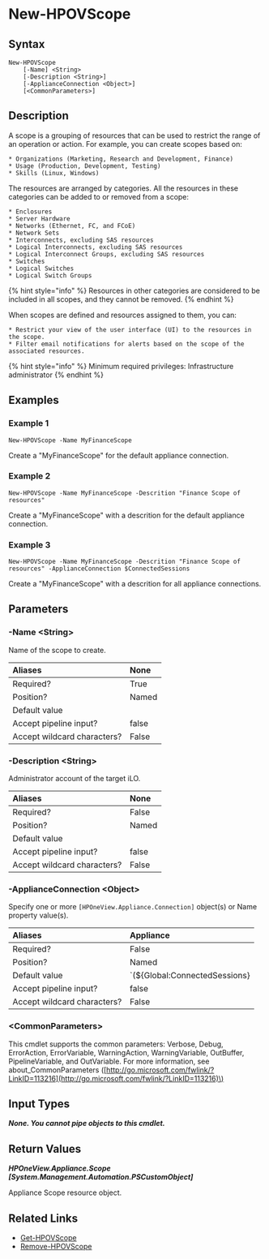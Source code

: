 ﻿---
description: Create new Scope.
---

# New-HPOVScope

## Syntax

```text
New-HPOVScope
    [-Name] <String>
    [-Description <String>]
    [-ApplianceConnection <Object>]
    [<CommonParameters>]
```

## Description

A scope is a grouping of resources that can be used to restrict the range of an operation or action. For example, you can create scopes based on:

    * Organizations (Marketing, Research and Development, Finance)
    * Usage (Production, Development, Testing)
    * Skills (Linux, Windows)

The resources are arranged by categories. All the resources in these categories can be added to or removed from a scope:

    * Enclosures
    * Server Hardware
    * Networks (Ethernet, FC, and FCoE)
    * Network Sets
    * Interconnects, excluding SAS resources
    * Logical Interconnects, excluding SAS resources
    * Logical Interconnect Groups, excluding SAS resources
    * Switches
    * Logical Switches
    * Logical Switch Groups

{% hint style="info" %}
Resources in other categories are considered to be included in all scopes, and they cannot be removed.
{% endhint %}


When scopes are defined and resources assigned to them, you can:

    * Restrict your view of the user interface (UI) to the resources in the scope.
    * Filter email notifications for alerts based on the scope of the associated resources.

{% hint style="info" %}
Minimum required privileges: Infrastructure administrator
{% endhint %}

## Examples

###  Example 1 

```text
New-HPOVScope -Name MyFinanceScope

```

Create a "MyFinanceScope" for the default appliance connection.

###  Example 2 

```text
New-HPOVScope -Name MyFinanceScope -Descrition "Finance Scope of resources"

```

Create a "MyFinanceScope" with a descrition for the default appliance connection.

###  Example 3 

```text
New-HPOVScope -Name MyFinanceScope -Descrition "Finance Scope of resources" -ApplianceConnection $ConnectedSessions

```

Create a "MyFinanceScope" with a descrition for all appliance connections.

## Parameters

### -Name &lt;String&gt;

Name of the scope to create.

| Aliases | None |
| :--- | :--- |
| Required? | True |
| Position? | Named |
| Default value |  |
| Accept pipeline input? | false |
| Accept wildcard characters? | False |

### -Description &lt;String&gt;

Administrator account of the target iLO.

| Aliases | None |
| :--- | :--- |
| Required? | False |
| Position? | Named |
| Default value |  |
| Accept pipeline input? | false |
| Accept wildcard characters? | False |

### -ApplianceConnection &lt;Object&gt;

Specify one or more `[HPOneView.Appliance.Connection]` object(s) or Name property value(s).

| Aliases | Appliance |
| :--- | :--- |
| Required? | False |
| Position? | Named |
| Default value | `(${Global:ConnectedSessions} | ? Default)` |
| Accept pipeline input? | false |
| Accept wildcard characters? | False |

### &lt;CommonParameters&gt;

This cmdlet supports the common parameters: Verbose, Debug, ErrorAction, ErrorVariable, WarningAction, WarningVariable, OutBuffer, PipelineVariable, and OutVariable. For more information, see about\_CommonParameters \([http://go.microsoft.com/fwlink/?LinkID=113216](http://go.microsoft.com/fwlink/?LinkID=113216)\)

## Input Types

_**None.  You cannot pipe objects to this cmdlet.**_

## Return Values

_**HPOneView.Appliance.Scope [System.Management.Automation.PSCustomObject]**_

Appliance Scope resource object.

## Related Links

* [Get-HPOVScope](get-hpovscope.md)
* [Remove-HPOVScope](remove-hpovscope.md)
